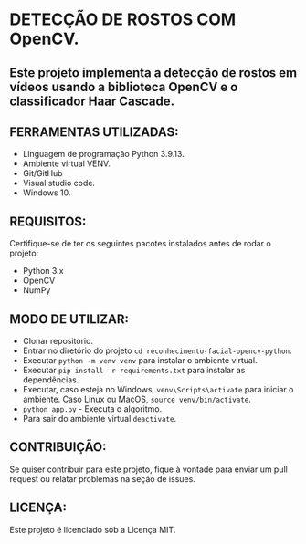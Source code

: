 # DETECÇÃO DE ROSTOS COM OpenCV.

## Este projeto implementa a detecção de rostos em vídeos usando a biblioteca OpenCV e o classificador Haar Cascade.

## FERRAMENTAS UTILIZADAS:
* Linguagem de programação Python 3.9.13.
* Ambiente virtual VENV.
* Git/GitHub
* Visual studio code.
* Windows 10.

## REQUISITOS:
Certifique-se de ter os seguintes pacotes instalados antes de rodar o projeto:
* Python 3.x
* OpenCV
* NumPy

## MODO DE UTILIZAR:
* Clonar repositório.
* Entrar no diretório do projeto ```cd reconhecimento-facial-opencv-python```. 
* Executar ```python -m venv venv``` para instalar o ambiente virtual.
* Executar ```pip install -r requirements.txt``` para instalar as dependências.
* Executar, caso esteja no Windows, ```venv\Scripts\activate``` para iniciar o ambiente. Caso Linux ou MacOS, ```source venv/bin/activate```.
* ```python app.py``` - Executa o algoritmo.
* Para sair do ambiente virtual ```deactivate```.

## CONTRIBUIÇÃO:
Se quiser contribuir para este projeto, fique à vontade para enviar um pull request ou relatar problemas na seção de issues.

## LICENÇA:
Este projeto é licenciado sob a Licença MIT.
